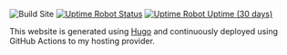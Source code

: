 ![Build Site](https://github.com/shiruken/csullender.com/workflows/Build%20Site/badge.svg?branch=master)
[![Uptime Robot Status](https://img.shields.io/uptimerobot/status/m784250796-adba6025933c002ce3561e44)](https://status.csullender.com/)
[![Uptime Robot Uptime (30 days)](https://img.shields.io/uptimerobot/ratio/m784250796-adba6025933c002ce3561e44)](https://status.csullender.com/)

This website is generated using [Hugo](https://gohugo.io/) and continuously deployed using GitHub Actions to my hosting provider.
